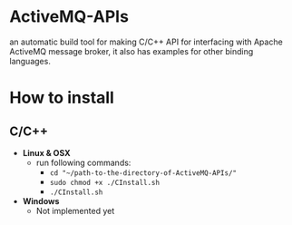 # ActiveMQ-APIs
an automatic build tool for making C/C++ API for interfacing with Apache ActiveMQ message broker, it also has examples for other binding languages.

# How to install
## C/C++
  * **Linux & OSX**
       * run following commands:
          * `cd "~/path-to-the-directory-of-ActiveMQ-APIs/"`
          * `sudo chmod +x ./CInstall.sh`
          * `./CInstall.sh`
  * **Windows**
      * Not implemented yet
       
    
